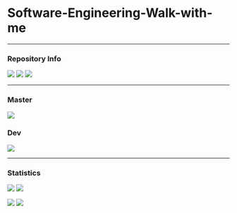 # Software-Engineering-Walk-with-me
___
### Repository Info
![](https://img.shields.io/badge/Website-None-red?style=for-the-badge)
![](https://img.shields.io/badge/App-None-red?style=for-the-badge)
![](https://img.shields.io/badge/Backend-1.5-blue?style=for-the-badge)
___
### Master
![](https://img.shields.io/github/last-commit/Kushurando/Software-Engineering-Walk-with-me?style=for-the-badge)
### Dev
![](https://img.shields.io/github/last-commit/Kushurando/Software-Engineering-Walk-with-me/dev?style=for-the-badge)
___
### Statistics
![](https://img.shields.io/tokei/lines/github/Kushurando/Software-Engineering-Walk-with-me?style=for-the-badge)
![](https://img.shields.io/github/repo-size/Kushurando/Software-Engineering-Walk-with-me?style=for-the-badge)

![](https://img.shields.io/github/issues-raw/Kushurando/Software-Engineering-Walk-with-me?style=for-the-badge)
![](https://img.shields.io/github/issues-pr-raw/Kushurando/Software-Engineering-Walk-with-me?style=for-the-badge)
